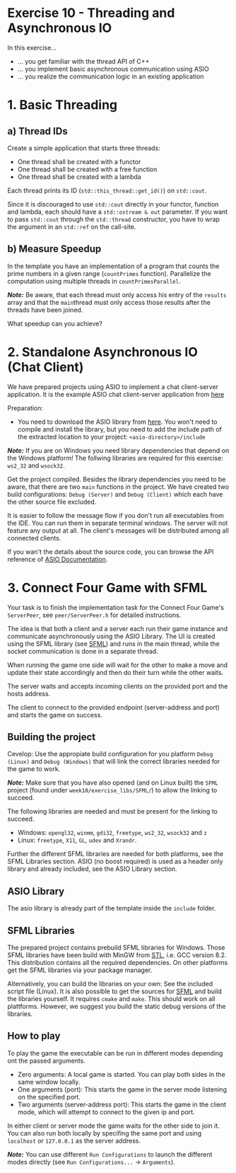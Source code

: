 # Exercise 10 - Threading and Asynchronous IO

In this exercise...

* ... you get familiar with the thread API of C++
* ... you implement basic asynchronous communication using ASIO
* ... you realize the communication logic in an existing application


# 1. Basic Threading

## a) Thread IDs
Create a simple application that starts three threads:

* One thread shall be created with a functor
* One thread shall be created with a free function
* One thread shall be created with a lambda

Each thread prints its ID (`std::this_thread::get_id()`) on `std::cout`.

Since it is discouraged to use `std::cout` directly in your functor, function and lambda, each should have a `std::ostream & out` parameter. If you want to pass `std::cout` through the `std::thread` constructor, you have to wrap the argument in an `std::ref` on the call-site.

## b) Measure Speedup
In the template you have an implementation of a program that counts the prime numbers in a given range (`countPrimes` function). Parallelize the computation using multiple threads in `countPrimesParallel`.

***Note:*** Be aware, that each thread must only access his entry of the `results` array and that the `main`thread must only access those results after the threads have been joined.

What speedup can you achieve?

# 2. Standalone Asynchronous IO (Chat Client)

We have prepared projects using ASIO to implement a chat client-server application. It is the example ASIO chat client-server application from [here](https://think-async.com/Asio/asio-1.12.2/doc/asio/examples/cpp11_examples.html)

Preparation:
 * You need to download the ASIO library from [here](https://think-async.com/Asio/). You won't need to compile and install the library, but you need to add the include path of the extracted location to your project: `<asio-directory>/include`
 

***Note:*** If you are on Windows you need library dependencies that depend on the Windows platform! The follwing libraries are required for this exercise: `ws2_32` and `wsock32`.

Get the project compiled. Besides the library dependencies you need to be aware, that there are two `main` functions in the project. We have created two build configurations: `Debug (Server)` and `Debug (Client)` which each have the other source file excluded.

It is easier to follow the message flow if you don't run all executables from the IDE. You can run them in separate terminal windows. The server will not feature any output at all. The client's messages will be distributed among all connected clients.

If you wan't the details about the source code, you can browse the API reference of [ASIO Documentation](https://think-async.com/asio/asio-1.12.2/doc/).


# 3. Connect Four Game with SFML
Your task is to finish the implementation task for the  Connect Four Game's `ServerPeer`, see `peer/ServerPeer.h` for detailed instructions.

The idea is that both a client and a server each run their game instance and communicate asynchronously using the ASIO Library. The UI is created using the SFML library (see [SFML](https://www.sfml-dev.org/)) and runs in the main thread, while the socket communication is done in a separate thread.

When running the game one side will wait for the other to make a move and update their state accordingly and then do their turn while the other waits.

The server waits and accepts incoming clients on the provided port and the hosts address.

The client to connect to the provided endpoint (server-address and port) and starts the game on success.

## Building the project
Cevelop: Use the appropiate build configuration for you platform `Debug (Linux)` and `Debug (Windows)` that will link the correct libraries needed for the game to work.

***Note:*** Make sure that you have also opened (and on Linux built) the `SFML` project (found under `week10/exercise_libs/SFML/`) to allow the linking to succeed.

The following libraries are needed and must be present for the linking to succeed.

* Windows: `opengl32`, `winmm`, `gdi32`, `freetype`, `ws2_32`, `wsock32` and `z`
* Linux: `freetype`, `X11`, `GL`, `udev` and `Xrandr`.

Further the different SFML libraries are needed for both platforms, see the SFML Libraries section. ASIO (no boost required) is used as a header only library and already included, see the ASIO Library section.

## ASIO Library
The asio library is already part of the template inside the `include` folder.

## SFML Libraries
The prepared project contains prebuild SFML libraries for Windows. Those SFML libraries have been build with MinGW from [STL](https://nuwen.net/mingw.html), i.e. GCC version 8.2. This distribution contains all the required dependencies. On other platforms get the SFML libraries via your package manager.

Alternatively, you can build the libraries on your own: See the included script file (Linux). It is also possible to get the sources for [SFML](https://www.sfml-dev.org/) and build the libraries yourself. It requires `cmake` and `make`. This should work on all plattforms. However, we suggest you build the static debug versions of the libraries.

## How to play

To play the game the executable can be run in different modes depending ont the passed arguments.

* Zero arguments: A local game is started. You can play both sides in the same window locally.
* One arguments (port): This starts the game in the server mode listening on the specified port.
* Two arguments (server-address port): This starts the game in the client mode, which will attempt to connect to the given ip and port.

In either client or server mode the game waits for the other side to join it. You can also run both locally by specifing the same port and using `localhost` or `127.0.0.1` as the server address.

***Note:*** You can use different `Run Configurations` to launch the different modes directly (see `Run Configurations...` -> `Arguments`).
